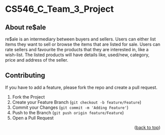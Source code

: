 
# CS546_C_Team_3_Project
<!-- re$ale -->
<!-- ABOUT THE PROJECT -->
## About re$ale

re$ale is an intermediary between buyers and sellers. Users can either list items they want to sell or browse the items that are listed for sale. Users can rate sellers and favourite the products that they are interested in, like a wish-list. The listed products will have details like, used/new, category, price and address of the seller.

<!-- CONTRIBUTING -->
## Contributing

If you have to add a feature, please fork the repo and create a pull request.

1. Fork the Project
2. Create your Feature Branch (`git checkout -b feature/Feature`)
3. Commit your Changes (`git commit -m 'Adding Feature'`)
4. Push to the Branch (`git push origin feature/Feature`)
5. Open a Pull Request

<p align="right">(<a href="#top">back to top</a>)</p>

